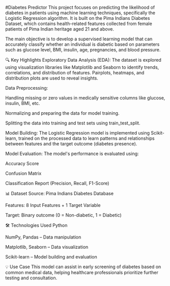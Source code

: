 #Diabetes Predictor
This project focuses on predicting the likelihood of diabetes in patients using machine learning techniques, specifically the Logistic Regression algorithm. It is built on the Pima Indians Diabetes Dataset, which contains health-related features collected from female patients of Pima Indian heritage aged 21 and above.

The main objective is to develop a supervised learning model that can accurately classify whether an individual is diabetic based on parameters such as glucose level, BMI, insulin, age, pregnancies, and blood pressure.

🔍 Key Highlights
Exploratory Data Analysis (EDA):
The dataset is explored using visualization libraries like Matplotlib and Seaborn to identify trends, correlations, and distribution of features. Pairplots, heatmaps, and distribution plots are used to reveal insights.

Data Preprocessing:

Handling missing or zero values in medically sensitive columns like glucose, insulin, BMI, etc.

Normalizing and preparing the data for model training.

Splitting the data into training and test sets using train_test_split.

Model Building:
The Logistic Regression model is implemented using Scikit-learn, trained on the processed data to learn patterns and relationships between features and the target outcome (diabetes presence).

Model Evaluation:
The model's performance is evaluated using:

Accuracy Score

Confusion Matrix

Classification Report (Precision, Recall, F1-Score)

📊 Dataset
Source: Pima Indians Diabetes Database

Features: 8 Input Features + 1 Target Variable

Target: Binary outcome (0 = Non-diabetic, 1 = Diabetic)

🛠️ Technologies Used
Python

NumPy, Pandas – Data manipulation

Matplotlib, Seaborn – Data visualization

Scikit-learn – Model building and evaluation

💡 Use Case
This model can assist in early screening of diabetes based on common medical data, helping healthcare professionals prioritize further testing and consultation.
